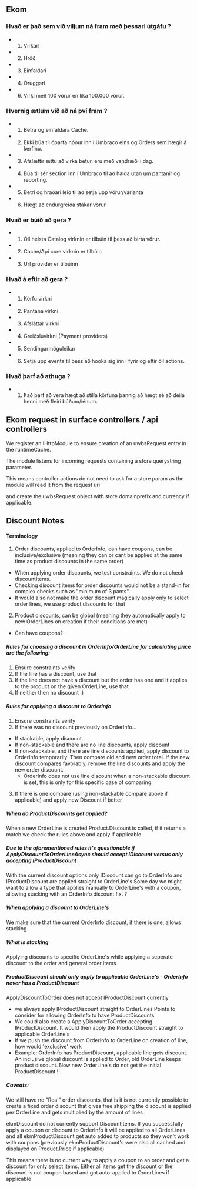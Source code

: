 ## Ekom


### Hvað er það sem við viljum ná fram með þessari útgáfu ?
-  1. Virkar!
-  2. Hröð
-  3. Einfaldari
-  4. Öruggari
-  6. Virki með 100 vörur en líka 100.000 vörur.

### Hvernig ætlum við að ná því fram ?
-  1. Betra og einfaldara Cache.
-  2. Ekki búa til óþarfa nóður inn í Umbraco eins og Orders sem hægir á kerfinu.
-  3. Afslættir ættu að virka betur, eru með vandræði í dag.
-  4. Búa til sér section inn í Umbraco til að halda utan um pantanir og reporting.
-  5. Betri og hraðari leið til að setja upp vörur/varianta
-  6. Hægt að endurgreiða stakar vörur

### Hvað er búið að gera ?
-  1. Öll helsta Catalog virknin er tilbúin til þess að birta vörur.
-  2. Cache/Api core virknin er tilbúin
-  3. Url provider er tilbúinn

### Hvað á eftir að gera ?
-  1. Körfu virkni
-  2. Pantana virkni
-  3. Afsláttar virkni
-  4. Greiðsluvirkni (Payment providers)
-  5. Sendingarmöguleikar
-  6. Setja upp eventa til þess að hooka sig inn í fyrir og eftir öll actions.

### Hvað þarf að athuga ?
-  1. Það þarf að vera hægt að stilla körfuna þannig að hægt sé að deila henni með fleiri búðum/lénum.


## Ekom request in surface controllers / api controllers

We register an IHttpModule to ensure creation of an uwbsRequest entry in the runtimeCache.

The module listens for incoming requests containing a store querystring parameter.

This means controller actions do not need to ask for a store param as the module will read it from the request uri

and create the uwbsRequest object with store domainprefix and currency if applicable.


## Discount Notes

#### Terminology
1. Order discounts, applied to OrderInfo, can have coupons, can be inclusive/exclusive (meaning they can or cant be applied at the same time as product discounts in the same order)
  - When applying order discounts, we test constraints. We do not check discountItems.
  - Checking discount items for order discounts would not be a stand-in for complex checks such as "minimum of 3 pants".
  - It would also not make the order discount magically apply only to select order lines, we use product discounts for that
2. Product discounts, can be global (meaning they automatically apply to new OrderLines on creation if their conditions are met)
  - Can have coupons?

##### Rules for choosing a discount in OrderInfo/OrderLine for calculating price are the following:
1. Ensure constraints verify
2. If the line has a discount, use that
3. If the line does not have a discount but the order has one and it applies to the product on the given OrderLine, use that
4. If neither then no discount :)

##### Rules for applying a discount to OrderInfo
1. Ensure constraints verify
2. If there was no discount previously on OrderInfo...
- If stackable, apply discount
- If non-stackable and there are no line discounts, apply discount
- If non-stackable, and there are line discounts applied, apply discount to OrderInfo temporarily. Then compare old and new order total. If the new discount compares favorably, remove the line discounts and apply the new order discount.
  - OrderInfo does not use line discount when a non-stackable discount is set, this is only for this specific case of comparing.
3. If there is one compare (using non-stackable compare above if applicable) and apply new Discount if better

##### When do ProductDiscounts get applied?
When a new OrderLine is created Product.Discount is called, if it returns a match we check the rules above and apply if applicable
	
##### Due to the aforementioned rules it's questionable if ApplyDiscountToOrderLineAsync should accept IDiscount versus only accepting IProductDiscount
With the current discount options only IDiscount can go to OrderInfo and IProductDiscount are applied straight to OrderLine's
Some day we might want to allow a type that applies manually to OrderLine's with a coupon, allowing stacking with an OrderInfo discount f.x. ?

##### When applying a discount to OrderLine's
We make sure that the current OrderInfo discount, if there is one, allows stacking
	
##### What is stacking
Applying discounts to specific OrderLine's while applying a seperate discount to the order and general order items

##### ProductDiscount should only apply to applicable OrderLine's - OrderInfo never has a ProductDiscount
ApplyDiscountToOrder does not accept IProductDiscount currently
 * we always apply IProductDiscount straight to OrderLines
Points to consider for allowing OrderInfo to have ProductDiscounts
 * We could also create a ApplyDiscountToOrder accepting IProductDiscount. It would then apply the ProductDiscount straight to applicable OrderLine's
 * If we push the discount from OrderInfo to OrderLine on creation of line, how would 'exclusive' work
 * Example: OrderInfo has ProductDiscount, applicable line gets discount. An inclusive global discount is applied to Order, old OrderLine keeps product discount. Now new OrderLine's do not get the initial ProductDiscount !!

##### Caveats:
We still have no "Real" order discounts, that is it is not currently possible to create a fixed order discount that gives free shipping the discount is applied per OrderLine and gets multiplied by the amount of lines
	
ekmDiscount do not currently support DiscountItems. If you successfully apply a coupon or discount to OrderInfo it will be applied to all OrderLines and all ekmProductDiscount get auto added to products so they won't work with coupons
(previously ekmProductDiscount's were also all cached and displayed on Product.Price if applicable)
			
This means there is no current way to apply a coupon to an order and get a discount for only select items.
Either all items get the discount or the discount is not coupon based and got auto-applied to OrderLines if applicable
